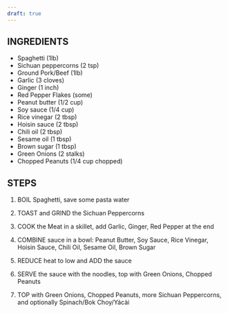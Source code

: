 ```yaml
---
draft: true
---
```


## INGREDIENTS
- Spaghetti (1lb)
- Sichuan peppercorns (2 tsp)
- Ground Pork/Beef (1lb)
- Garlic (3 cloves)
- Ginger (1 inch)
- Red Pepper Flakes (some)
- Peanut butter (1/2 cup)
- Soy sauce (1/4 cup)
- Rice vinegar (2 tbsp)
- Hoisin sauce (2 tbsp)
- Chili oil (2 tbsp)
- Sesame oil (1 tbsp)
- Brown sugar (1 tbsp)
- Green Onions (2 stalks)
- Chopped Peanuts (1/4 cup chopped)

## STEPS
1. BOIL Spaghetti, save some pasta water
2. TOAST and GRIND the Sichuan Peppercorns
3. COOK the Meat in a skillet, add Garlic, Ginger, Red Pepper at the end
4. COMBINE sauce in a bowl: Peanut Butter, Soy Sauce, Rice Vinegar, Hoisin Sauce, Chili Oil, Sesame Oil, Brown Sugar
5. REDUCE heat to low and ADD the sauce
6. SERVE the sauce with the noodles, top with Green Onions, Chopped Peanuts

6. TOP with Green Onions, Chopped Peanuts, more Sichuan Peppercorns, and optionally Spinach/Bok Choy/Yácài